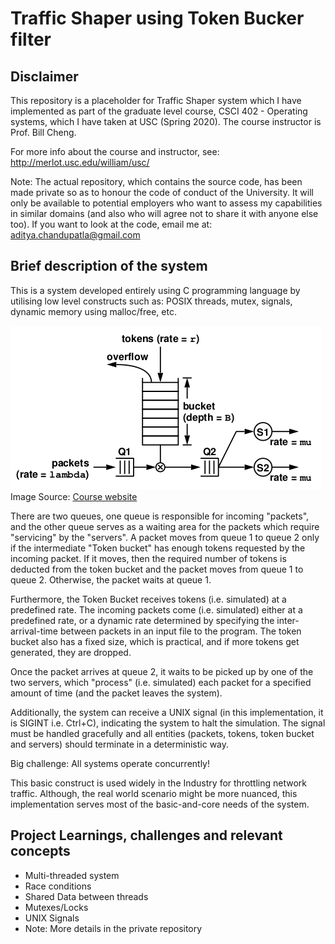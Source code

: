 # Traffic Shaper using Token Bucker filter

<h2>Disclaimer</h2>
This repository is a placeholder for Traffic Shaper system which I have implemented as part of the graduate level course, CSCI 402 - Operating systems, which I have taken at USC (Spring 2020). The course instructor is Prof. Bill Cheng.

For more info about the course and instructor, see: http://merlot.usc.edu/william/usc/

Note: The actual repository, which contains the source code, has been made private so as to honour the code of conduct of the University. It will only be available to potential employers who want to assess my capabilities in similar domains (and also who will agree not to share it with anyone else too). If you want to look at the code, email me at: aditya.chandupatla@gmail.com

<h2>Brief description of the system</h2>
<p>This is a system developed entirely using C programming language by utilising low level constructs such as: POSIX threads, mutex, signals, dynamic memory using malloc/free, etc.</p>

<img src="tokenbucket.png" /><br/><span>Image Source: <a href="http://merlot.usc.edu/william/usc/">Course website</a></span><br/>

<p>There are two queues, one queue is responsible for incoming "packets", and the other queue serves as a waiting area for the packets which require "servicing" by the "servers". A packet moves from queue 1 to queue 2 only if the intermediate "Token bucket" has enough tokens requested by the incoming packet. If it moves, then the required number of tokens is deducted from the token bucket and the packet moves from queue 1 to queue 2. Otherwise, the packet waits at queue 1.</p>

<p>Furthermore, the Token Bucket receives tokens (i.e. simulated) at a predefined rate. The incoming packets come (i.e. simulated) either at a predefined rate, or a dynamic rate determined by specifying the inter-arrival-time between packets in an input file to the program. The token bucket also has a fixed size, which is practical, and if more tokens get generated, they are dropped.</p>

<p>Once the packet arrives at queue 2, it waits to be picked up by one of the two servers, which "process" (i.e. simulated) each packet for a specified amount of time (and the packet leaves the system).</p>

<p>Additionally, the system can receive a UNIX signal (in this implementation, it is SIGINT i.e. Ctrl+C), indicating the system to halt the simulation. The signal must be handled gracefully and all entities (packets, tokens, token bucket and servers) should terminate in a deterministic way.</p>

<p>Big challenge: All systems operate concurrently!</p>

<p>This basic construct is used widely in the Industry for throttling network traffic. Although, the real world scenario might be more nuanced, this implementation serves most of the basic-and-core needs of the system.</p>

<h2>Project Learnings, challenges and relevant concepts</h2>
<ul>
  <li>Multi-threaded system</li>
  <li>Race conditions</li>
  <li>Shared Data between threads</li>
  <li>Mutexes/Locks</li>
  <li>UNIX Signals</li>
  <li>Note: More details in the private repository</li>
</ul>

